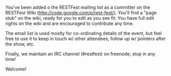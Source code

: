 You've been added o the RESTFest mailing list as a committer on the RESTFest Wiki (http://code.google.com/p/rest-fest/).  You'll find a "page stub" on the wiki, ready for you to edit as you see fit.  You have full edit rights on the wiki and are encouraged to contribute any time.

The email list is used mostly for co-ordinating details of the event, but feel free to use it to keep in touch w/ other attendees, follow up w/ pointers after the show, etc.

Finally, we maintain an IRC channel (#restfest) on freenode; stop in any time!

Welcome!